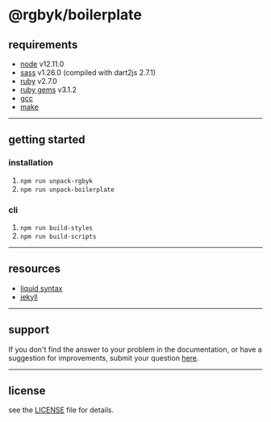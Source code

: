 # @rgbyk/boilerplate

## requirements
- [node](https://nodejs.org/) v12.11.0
- [sass](https://sass-lang.com/dart-sass) v1.26.0 (compiled with dart2js 2.7.1)
- [ruby](https://www.ruby-lang.org/en/downloads/) v2.7.0
- [ruby gems](https://rubygems.org/pages/download) v3.1.2
- [gcc](https://gcc.gnu.org/install/)
- [make](https://www.gnu.org/software/make/)

----

## getting started

### installation

1. `npm run unpack-rgbyk`
2. `npm run unpack-boilerplate`

### cli

1. `npm run build-styles` 
2. `npm run build-scripts`

----

## resources

- [liquid syntax](https://shopify.github.io/liquid/tags/comment/)
- [jekyll](https://jekyllrb.com/)

----

## support
If you don't find the answer to your problem in the documentation, or have a suggestion for improvements, submit your question [here](https://github.com/rgbyk/boilerplate/issues).

----

## license
see the [LICENSE](LICENSE) file for details.